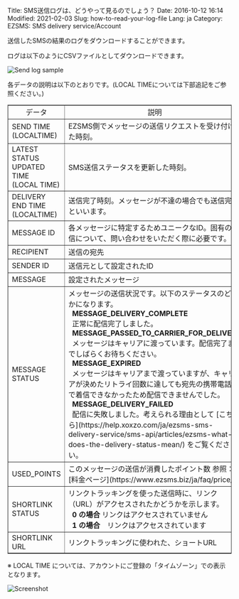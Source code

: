 Title: SMS送信ログは、どうやって見るのでしょう？
Date: 2016-10-12 16:14
Modified: 2021-02-03
Slug: how-to-read-your-log-file
Lang: ja
Category: EZSMS: SMS delivery service/Account

送信したSMSの結果のログをダウンロードすることができます。

ログは以下のようにCSVファイルとしてダウンロードできます。 

![Send log sample]({filename}/images/how-to-read-your-log-file/01.png)

各データの説明は以下のとおりです。(LOCAL TIMEについては下部追記をご参照ください。)

<div class="table-responsive">
  <table border="1" cellpadding="1" cellspacing="1">
    <tbody>
      <tr>
        <td style="text-align: center;">データ</td>
        <td style="text-align: center;">説明</td>
      </tr>
      <tr>
        <td>SEND TIME<br>
        (LOCALTIME)</td>
        <td>EZSMS側でメッセージの送信リクエストを受け付けた時刻。</td>
      </tr>
      <tr>
        <td>LATEST STATUS UPDATED TIME<br>
        (LOCAL TIME)</td>
        <td>SMS送信ステータスを更新した時刻。</td>
      </tr>
      <tr>
        <td>DELIVERY END TIME<br>
        (LOCALTIME)</td>
        <td>送信完了時刻。メッセージが不達の場合でも送信完了といいます。</td>
      </tr>
      <tr>
        <td>MESSAGE ID</td>
        <td>各メッセージに特定するためユニークなID。固有の送信について、問い合わせをいただく際に必要です。</td>
      </tr>
      <tr>
        <td>RECIPIENT</td>
        <td>送信の宛先</td>
      </tr>
      <tr>
        <td>SENDER ID</td>
        <td>送信元として設定されたID</td>
      </tr>
      <tr>
        <td>MESSAGE</td>
        <td>設定されたメッセージ</td>
      </tr>
      <tr>
        <td>MESSAGE STATUS</td>
        <td>メッセージの送信状況です。以下のステータスのどれかになります。<br>
        &nbsp;&nbsp;<strong>MESSAGE_DELIVERY_COMPLETE</strong><br>
        &nbsp;&nbsp;正常に配信完了しました。<br>
        &nbsp;&nbsp;<strong>MESSAGE_PASSED_TO_CARRIER_FOR_DELIVERY</strong><br>
        &nbsp;&nbsp;メッセージはキャリアに渡っています。配信完了までしばらくお待ちください。<br>
        &nbsp;&nbsp;<strong>MESSAGE_EXPIRED</strong><br>
        &nbsp;&nbsp;メッセージはキャリアまで渡っていますが、キャリアが決めたリトライ回数に達しても宛先の携帯電話まで着信できなかったため配信できませんでした。<br>
        &nbsp;&nbsp;<strong>MESSAGE_DELIVERY_FAILED</strong><br>
        &nbsp;&nbsp;配信に失敗しました。考えられる理由として [こちら](https://help.xoxzo.com/ja/ezsms-sms-delivery-service/sms-api/articles/ezsms-what-does-the-delivery-status-mean/) をご覧ください。</td>
      </tr>
      <tr>
        <td>USED_POINTS</td>
        <td>このメッセージの送信が消費したポイント数 参照：[料金ページ](https://www.ezsms.biz/ja/faq/price/)</td>
      </tr>
      <tr>
        <td>SHORTLINK STATUS</td>
        <td>リンクトラッキングを使った送信時に、リンク（URL）がアクセスされたかどうかを示します。<br>
        &nbsp;&nbsp;<strong>0 の場合</strong> リンクはアクセスされていません<br>
        &nbsp;&nbsp;<strong>1 の場合</strong>　リンクはアクセスされています</td>
      </tr>
      <tr>
        <td>SHORTLINK URL</td>
        <td>リンクトラッキングに使われた、ショートURL</td>
      </tr>
    </tbody>
  </table>
</div>

※ LOCAL TIME については、アカウントにご登録の「タイムゾーン」での表示となります。

![Screenshot]({filename}/images/how-to-read-your-log-file/02.png)
